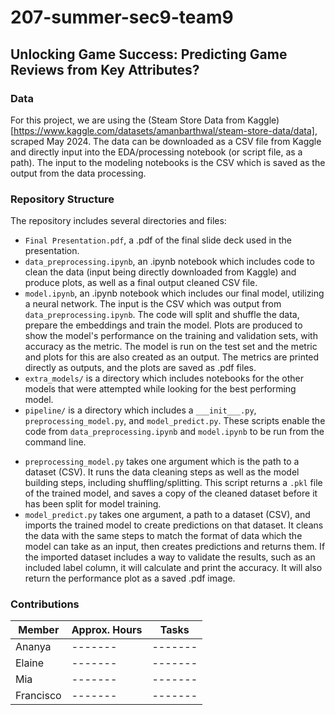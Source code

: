 # 207-summer-sec9-team9

## Unlocking Game Success: Predicting Game Reviews from Key Attributes?

### Data
For this project, we are using the (Steam Store Data from Kaggle)[https://www.kaggle.com/datasets/amanbarthwal/steam-store-data/data], scraped May 2024. The data can be downloaded as a CSV file from Kaggle and directly input into the EDA/processing notebook (or script file, as a path). The input to the modeling notebooks is the CSV which is saved as the output from the data processing.

### Repository Structure

The repository includes several directories and files:
- ```Final Presentation.pdf```, a .pdf of the final slide deck used in the presentation.
- ```data_preprocessing.ipynb```, an .ipynb notebook which includes code to clean the data (input being directly downloaded from Kaggle) and produce plots, as well as a final output cleaned CSV file.
- ```model.ipynb```, an .ipynb notebook which includes our final model, utilizing a neural network. The input is the CSV which was output from ```data_preprocessing.ipynb```. The code will split and shuffle the data, prepare the embeddings and train the model. Plots are produced to show the model's performance on the training and validation sets, with accuracy as the metric. The model is run on the test set and the metric and plots for this are also created as an output. The metrics are printed directly as outputs, and the plots are saved as .pdf files.
- ```extra_models/``` is a directory which includes notebooks for the other models that were attempted while looking for the best performing model.
- ```pipeline/``` is a directory which includes a ```___init___.py```, ```preprocessing_model.py```, and ```model_predict.py```. These scripts enable the code from ```data_preprocessing.ipynb``` and ```model.ipynb``` to be run from the command line.
* ```preprocessing_model.py``` takes one argument which is the path to a dataset (CSV). It runs the data cleaning steps as well as the model building steps, including shuffling/splitting. This script returns a ```.pkl``` file of the trained model, and saves a copy of the cleaned dataset before it has been split for model training.
* ```model_predict.py``` takes one argument, a path to a dataset (CSV), and imports the trained model to create predictions on that dataset. It cleans the data with the same steps to match the format of data which the model can take as an input, then creates predictions and returns them. If the imported dataset includes a way to validate the results, such as an included label column, it will calculate and print the accuracy. It will also return the performance plot as a saved .pdf image.

### Contributions 
| Member    | Approx. Hours | Tasks |
| -------- | ------- |------- |
| Ananya  | -------  |------- |
| Elaine | -------   |------- |
| Mia    | -------  |------- |
| Francisco  | -------  |------- |
